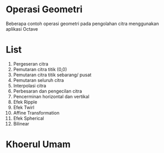 # Operasi Geometri
Beberapa contoh operasi geometri pada pengolahan citra menggunakan aplikasi Octave

# List
1. Pergeseran citra
2. Pemutaran citra titik (0,0)
3. Pemutaran citra titik sebarang/ pusat
4. Pemutaran seluruh citra
5. Interpolasi citra
6. Perbesaran dan pengecilan citra
7. Pencerminan horizontal dan vertikal
8. Efek Ripple
9. Efek Twirl
10. Affine Transformation
11. Efek Spherical
12. Bilinear

# Khoerul Umam
